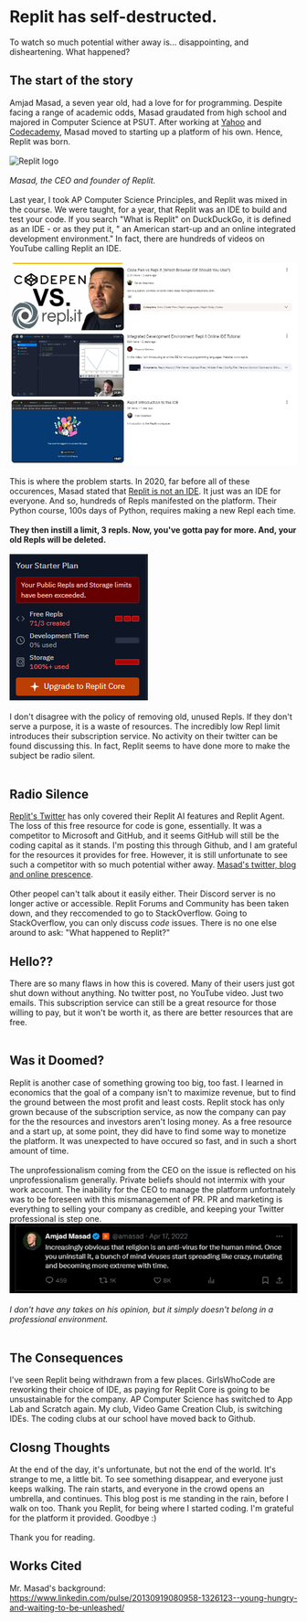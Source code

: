 # Replit has self-destructed. 
To watch so much potential wither away is... disappointing, and disheartening. What happened?

## The start of the story
Amjad Masad, a seven year old, had a love for for programming. Despite facing a range of academic odds, Masad graudated from high school and majored in Computer Science at PSUT. 
After working at [Yahoo](https://www.yahoo.com/) and [Codecademy](https://www.codecademy.com/about), Masad moved to starting up a platform of his own. Hence, Replit was born. <br><br>
![Replit logo](https://external-content.duckduckgo.com/iu/?u=https%3A%2F%2Fi.ibb.co%2FvJMw1Jb%2Freplit-logo.png&f=1&nofb=1&ipt=ddcae9062282b19f1642e7bc97e93549f800d1b70c833b31245c4e52da004a69&ipo=images)<br><br>
*Masad, the CEO and founder of Replit.*
<br><br>
Last year, I took AP Computer Science Principles, and Replit was mixed in the course. We were taught, for a year, that Replit was an IDE to build and test your code. If you search "What is Replit" on DuckDuckGo, 
it is defined as an IDE - or as they put it, " an American start-up and an online integrated development environment." In fact, there are hundreds of videos on YouTube calling Replit an IDE.<br><br>
![Replit is an IDE on YouTube](https://github.com/CaptainSapphire/PH-s-Blog/blob/main/assets/November%202024/replitisanide.png?raw=true)
<br><br> 
This is where the problem starts. In 2020, far before all of these occurences, Masad stated that [Replit is not an IDE](https://amasad.me/replit_ide). It just was an IDE for everyone. And so, hundreds of Repls manifested on the platform. Their Python course, 100s days of Python, requires making a new Repl each time. <br><br>
**They then instill a limit, 3 repls. Now, you've gotta pay for more. And, your old Repls will be deleted.**<br><br>
![Replit's limit image](https://github.com/CaptainSapphire/PH-s-Blog/blob/main/assets/November%202024/replitlimit.png?raw=true)<br><br>
I don't disagree with the policy of removing old, unused Repls. If they don't serve a purpose, it is a waste of resources. The incredibly low Repl limit introduces their subscription service. No activity on their twitter can be found discussing this. In fact, Replit seems to have done more to make the subject be radio silent. <br><br>

## Radio Silence
[Replit's Twitter](https://x.com/Replit) has only covered their Replit AI features and Replit Agent. The loss of this free resource for code is gone, essentially. It was a competitor to Microsoft and GitHub, and it seems GitHub will still be the coding capital as it stands. I'm posting this through Github, and I am grateful for the resources it provides for free. However, it is still unfortunate to see such a competitor with so much potential wither away. [Masad's twitter, blog and online prescence](https://x.com/amasad). <br><br>
Other peopel can't talk about it easily either. Their Discord server is no longer active or accessible. Replit Forums and Community has been taken down, and they reccomended to go to StackOverflow. Going to StackOverflow, you can only discuss *code* issues. There is no one else around to ask: "What happened to Replit?"

## Hello??
There are so many flaws in how this is covered. Many of their users just got shut down without anything. No twitter post, no YouTube video. Just two emails. This subscription service can still be a great resource for those willing to pay, but it won't be worth it, as there are better resources that are free. <br><br>

## Was it Doomed?
Replit is another case of something growing too big, too fast. I learned in economics that the goal of a company isn't to maximize revenue, but to find the ground between the most profit and least costs. Replit stock has only grown because of the subscription service, as now the company can pay for the the resources and investors aren't losing money. As a free resource and a start up, at some point, they did have to find some way to monetize the platform. It was unexpected to have occured so fast, and in such a short amount of time. <br><br>
The unprofessionalism coming from the CEO on the issue is reflected on his unprofessionalism generally. Private beliefs should not intermix with your work account. The inability for the CEO to manage the platform unfortnately was to be foreseen with this mismanagement of PR. PR and marketing is everything to selling your company as credible, and keeping your Twitter professional is step one. 
![What a tweet.](https://github.com/CaptainSapphire/PH-s-Blog/blob/main/assets/November%202024/tweetmasad.png?raw=true)<br><br>
*I don't have any takes on his opinion, but it simply doesn't belong in a professional environment.*<br><br>

## The Consequences
I've seen Replit being withdrawn from a few places. GirlsWhoCode are reworking their choice of IDE, as paying for Replit Core is going to be unsustainable for the company. AP Computer Science has switched to App Lab and Scratch again. My club, Video Game Creation Club, is switching IDEs. The coding clubs at our school have moved back to Github. 

## Closng Thoughts
At the end of the day, it's unfortunate, but not the end of the world. It's strange to me, a little bit. To see something disappear, and everyone just keeps walking. The rain starts, and everyone in the crowd opens an umbrella, and continues. This blog post is me standing in the rain, before I walk on too. Thank you Replit, for being where I started coding. I'm grateful for the platform it provided. Goodbye :)
<br><br>
Thank you for reading. 


## Works Cited
Mr. Masad's background: https://www.linkedin.com/pulse/20130919080958-1326123--young-hungry-and-waiting-to-be-unleashed/

